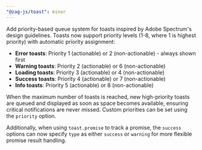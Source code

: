 ```yaml
---
"@zag-js/toast": minor
---
```


Add priority-based queue system for toasts inspired by Adobe Spectrum's design guidelines. Toasts now support priority
levels (1-8, where 1 is highest priority) with automatic priority assignment:

- **Error toasts**: Priority 1 (actionable) or 2 (non-actionable) - always shown first
- **Warning toasts**: Priority 2 (actionable) or 6 (non-actionable)
- **Loading toasts**: Priority 3 (actionable) or 4 (non-actionable)
- **Success toasts**: Priority 4 (actionable) or 7 (non-actionable)
- **Info toasts**: Priority 5 (actionable) or 8 (non-actionable)

When the maximum number of toasts is reached, new high-priority toasts are queued and displayed as soon as space becomes
available, ensuring critical notifications are never missed. Custom priorities can be set using the `priority` option.

Additionally, when using `toast.promise` to track a promise, the `success` options can now specify `type` as either
`success` or `warning` for more flexible promise result handling.
